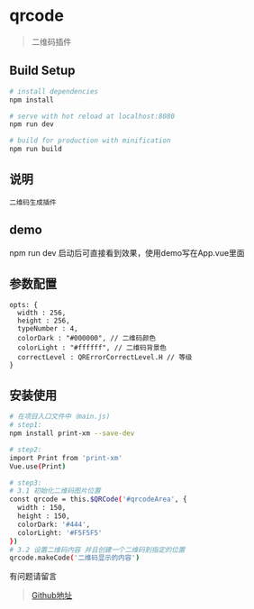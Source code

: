 # qrcode

> 二维码插件

## Build Setup

``` bash
# install dependencies
npm install

# serve with hot reload at localhost:8080
npm run dev

# build for production with minification
npm run build
```

## 说明
  ```
  二维码生成插件
  ```

## demo
  
  npm run dev 启动后可直接看到效果，使用demo写在App.vue里面

## 参数配置
  ```
  opts: {
    width : 256,
    height : 256,
    typeNumber : 4,
    colorDark : "#000000", // 二维码颜色
    colorLight : "#ffffff", // 二维码背景色
    correctLevel : QRErrorCorrectLevel.H // 等级
  }
  ```

## 安装使用

  ``` bash
  # 在项目入口文件中（main.js) 
  # step1: 
  npm install print-xm --save-dev

  # step2:
  import Print from 'print-xm'
  Vue.use(Print)

  # step3: 
  # 3.1 初始化二维码图片位置
  const qrcode = this.$QRCode('#qrcodeArea', {
    width : 150,
    height : 150,
    colorDark: '#444',
    colorLight: '#F5F5F5'
  })
  # 3.2 设置二维码内容 并且创建一个二维码到指定的位置
  qrcode.makeCode('二维码显示的内容')
  ```

有问题请留言
> [Github地址](https://github.com/Tomar-Y/components/print)
